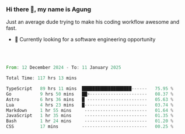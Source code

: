 ### Hi there 👋, my name is Agung
Just an average dude trying to make his coding workflow awesome and fast.

<!--
**agungfir98/agungfir98** is a ✨ _special_ ✨ repository because its `README.md` (this file) appears on your GitHub profile.
-->

- 🔭 Currently looking for a software engineering opportunity
<br/>
<br/>
<!--START_SECTION:waka-->

```rust
From: 12 December 2024 - To: 11 January 2025

Total Time: 117 hrs 13 mins

TypeScript   89 hrs 11 mins  ███████████████████------   75.95 %
Go           9 hrs 50 mins   ██>----------------------   08.37 %
Astro        6 hrs 36 mins   █ -----------------------   05.63 %
Lua          4 hrs 23 mins   █------------------------   03.74 %
Markdown     1 hr 55 mins     ------------------------   01.64 %
JavaScript   1 hr 35 mins     ------------------------   01.35 %
Bash         1 hr 24 mins     ------------------------   01.20 %
CSS          17 mins         -------------------------   00.25 %
```

<!--END_SECTION:waka-->
